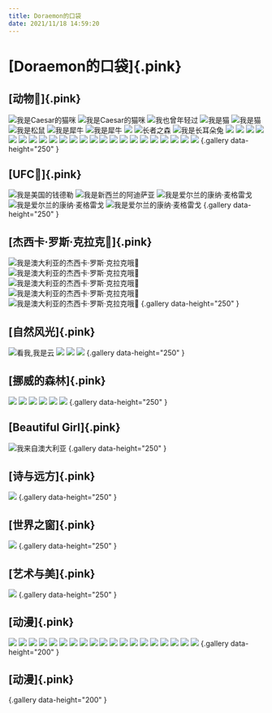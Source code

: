 ```yaml
---
title: Doraemon的口袋
date: 2021/11/18 14:59:20
---
```

# [Doraemon的口袋]{.pink}
## [动物🐍]{.pink}
![](https://gitee.com/CaessarOriryan/blog_pic/raw/master/img/202111181506664.jpg "我是Caesar的猫咪")
![](https://gitee.com/CaessarOriryan/blog_pic/raw/master/img/202111181521760.jpg "我是Caesar的猫咪")
![](https://gitee.com/CaessarOriryan/blog_pic/raw/master/img/220959-1550066999b8c7.jpg "我也曾年轻过")
![](https://gitee.com/CaessarOriryan/blog_pic/raw/master/img/202111242321162.jpg  "我是猫")
![](https://gitee.com/CaessarOriryan/blog_pic/raw/master/img/202111242321161.jpg  "我是猫")
![](https://gitee.com/CaessarOriryan/blog_pic/raw/master/img/202111242321160.jpg  "我是松鼠")
![](https://gitee.com/CaessarOriryan/blog_pic/raw/master/img/202111242321159.jfif  "我是犀牛")
![](https://gitee.com/CaessarOriryan/blog_pic/raw/master/img/202111242321158.jfif  "我是犀牛")
![](https://gitee.com/CaessarOriryan/blog_pic/raw/master/img/202111242320747.jpg)
![](https://gitee.com/CaessarOriryan/blog_pic/raw/master/img/202111242320746.jpg "长者之森")
![](https://gitee.com/CaessarOriryan/blog_pic/raw/master/img/202111242320563.jpg "我是长耳朵兔")
![](https://gitee.com/CaessarOriryan/blog_pic/raw/master/img/202111242320562.jpg)
![](https://gitee.com/CaessarOriryan/blog_pic/raw/master/img/202111242320561.jpg)
![](https://gitee.com/CaessarOriryan/blog_pic/raw/master/img/202111242320560.jpg)
![](https://gitee.com/CaessarOriryan/blog_pic/raw/master/img/202111242320556.jpg)
![](https://gitee.com/CaessarOriryan/blog_pic/raw/master/img/202111242320555.jpg)
![](https://gitee.com/CaessarOriryan/blog_pic/raw/master/img/202111242320554.jpg)
![](https://gitee.com/CaessarOriryan/blog_pic/raw/master/img/202111242320553.jpg)
![](https://gitee.com/CaessarOriryan/blog_pic/raw/master/img/202111242319681.jpg)
![](https://gitee.com/CaessarOriryan/blog_pic/raw/master/img/202111242319680.jpg)
![](https://gitee.com/CaessarOriryan/blog_pic/raw/master/img/202111242319679.jpg)
![](https://gitee.com/CaessarOriryan/blog_pic/raw/master/img/202111242319203.jpg)
![](https://gitee.com/CaessarOriryan/blog_pic/raw/master/img/202111242319202.jpg)
![](https://gitee.com/CaessarOriryan/blog_pic/raw/master/img/202111242319201.jpg)
![](https://gitee.com/CaessarOriryan/blog_pic/raw/master/img/202111242319200.jpg)
![](https://gitee.com/CaessarOriryan/blog_pic/raw/master/img/202111242319199.jpg)
![](https://gitee.com/CaessarOriryan/blog_pic/raw/master/img/202111242318553.jpg)
![](https://gitee.com/CaessarOriryan/blog_pic/raw/master/img/202111242318551.jpg)
![](https://gitee.com/CaessarOriryan/blog_pic/raw/master/img/202111242318550.jpg)
![](https://gitee.com/CaessarOriryan/blog_pic/raw/master/img/202111242318591.jpg)
![](https://gitee.com/CaessarOriryan/blog_pic/raw/master/img/202111242318590.jpg)
![](https://gitee.com/CaessarOriryan/blog_pic/raw/master/img/202111242318589.jpg)
![](https://gitee.com/CaessarOriryan/blog_pic/raw/master/img/202111242318588.jpg)
![](https://gitee.com/CaessarOriryan/blog_pic/raw/master/img/202111242318586.jpg)
{.gallery data-height="250" }
## [UFC🥊]{.pink}
![](https://gitee.com/CaessarOriryan/blog_pic/raw/master/img/202111192148729.png  "我是美国的钱德勒")
![](https://gitee.com/CaessarOriryan/blog_pic/raw/master/img/202111192149450.jpg "我是新西兰的阿迪萨亚")
![](https://gitee.com/CaessarOriryan/blog_pic/raw/master/img/202111242321164.jpg "我是爱尔兰的康纳·麦格雷戈")
![](https://gitee.com/CaessarOriryan/blog_pic/raw/master/img/202111242321163.jpg "我是爱尔兰的康纳·麦格雷戈")
![](https://gitee.com/CaessarOriryan/blog_pic/raw/master/img/202111242321156.jpg  "我是爱尔兰的康纳·麦格雷戈")
{.gallery data-height="250" }
##  [杰西卡·罗斯·克拉克🥊]{.pink}
![](https://gitee.com/CaessarOriryan/blog_pic/raw/master/img/202111201650941.jpg "我是澳大利亚的杰西卡·罗斯·克拉克哦💖")
![](https://gitee.com/CaessarOriryan/blog_pic/raw/master/img/202111201651011.jpg "我是澳大利亚的杰西卡·罗斯·克拉克哦💖")
![](https://gitee.com/CaessarOriryan/blog_pic/raw/master/img/202111201652713.jpg "我是澳大利亚的杰西卡·罗斯·克拉克哦💖")
![](https://gitee.com/CaessarOriryan/blog_pic/raw/master/img/202111201651023.jpg "我是澳大利亚的杰西卡·罗斯·克拉克哦💖")
![](https://gitee.com/CaessarOriryan/blog_pic/raw/master/img/202111201652657.jpg "我是澳大利亚的杰西卡·罗斯·克拉克哦💖")
{.gallery data-height="250" }
## [自然风光]{.pink}
![](https://gitee.com/CaessarOriryan/blog_pic/raw/master/img/202111242321157.jpg "看我,我是云")
![](https://gitee.com/CaessarOriryan/blog_pic/raw/master/img/202111242320752.jpg)
![](https://gitee.com/CaessarOriryan/blog_pic/raw/master/img/202111242320748.jpg)
![](https://gitee.com/CaessarOriryan/blog_pic/raw/master/img/202111242319678.jpg)
{.gallery data-height="250" }
## [挪威的森林]{.pink}
![](https://gitee.com/CaessarOriryan/blog_pic/raw/master/img/202111242320755.jpg)
![](https://gitee.com/CaessarOriryan/blog_pic/raw/master/img/202111242320753.jpg)
![](https://gitee.com/CaessarOriryan/blog_pic/raw/master/img/202111242320751.jpg)
![](https://gitee.com/CaessarOriryan/blog_pic/raw/master/img/202111242320750.jpg)
![](https://gitee.com/CaessarOriryan/blog_pic/raw/master/img/202111242320558.jpg)
![](https://gitee.com/CaessarOriryan/blog_pic/raw/master/img/202111242320557.jpg)
{.gallery data-height="250" }
## [Beautiful Girl]{.pink}
![](https://gitee.com/CaessarOriryan/blog_pic/raw/master/img/202111242320754.jpg "我来自澳大利亚")
{.gallery data-height="250" }
## [诗与远方]{.pink}
![](https://gitee.com/CaessarOriryan/blog_pic/raw/master/img/202111242320749.jpg)
{.gallery data-height="250" }
## [世界之窗]{.pink}
![](https://gitee.com/CaessarOriryan/blog_pic/raw/master/img/202111242319677.jpg)
{.gallery data-height="250" }
## [艺术与美]{.pink}
![](https://gitee.com/CaessarOriryan/blog_pic/raw/master/img/202111242318552.jpg)
{.gallery data-height="250" }
## [动漫]{.pink}
![](https://gitee.com/CaessarOriryan/blog_pic/raw/master/img/202111262051808.jpg)
![](https://gitee.com/CaessarOriryan/blog_pic/raw/master/img/202111262051807.jpg)
![](https://gitee.com/CaessarOriryan/blog_pic/raw/master/img/202111262051805.jpg)
![](https://gitee.com/CaessarOriryan/blog_pic/raw/master/img/202111262051804.jpg)
![](https://gitee.com/CaessarOriryan/blog_pic/raw/master/img/202111262051803.jpg)
![](https://gitee.com/CaessarOriryan/blog_pic/raw/master/img/202111262051802.jpg)
![](https://gitee.com/CaessarOriryan/blog_pic/raw/master/img/202111262051801.jpg)
![](https://gitee.com/CaessarOriryan/blog_pic/raw/master/img/202111262051800.jpg)
![](https://gitee.com/CaessarOriryan/blog_pic/raw/master/img/202111262051799.jpg)
![](https://gitee.com/CaessarOriryan/blog_pic/raw/master/img/202111262051798.jpg)
![](https://gitee.com/CaessarOriryan/blog_pic/raw/master/img/202111262051797.jpg)
![](https://gitee.com/CaessarOriryan/blog_pic/raw/master/img/202111262051796.jpg)
![](https://gitee.com/CaessarOriryan/blog_pic/raw/master/img/202111262048296.jfif)
![](https://gitee.com/CaessarOriryan/blog_pic/raw/master/img/202111262048295.jfif)
![](https://gitee.com/CaessarOriryan/blog_pic/raw/master/img/202111262048294.jfif)
![](https://gitee.com/CaessarOriryan/blog_pic/raw/master/img/202111262048293.jfif)
![](https://gitee.com/CaessarOriryan/blog_pic/raw/master/img/202111262048292.jfif)
![](https://gitee.com/CaessarOriryan/blog_pic/raw/master/img/202111262048290.jfif)
![](https://gitee.com/CaessarOriryan/blog_pic/raw/master/img/202111262048288.jfif)
{.gallery data-height="200" }

## [动漫]{.pink}
{.gallery data-height="200" }